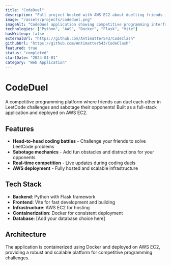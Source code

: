 ```yaml
---
title: "CodeDuel"
description: "Full project hosted with AWS EC2 about duelling friends in leetcode, and sabotaging them!"
image: "/assets/projects/codeduel.png"
imageAlt: "CodeDuel application showing competitive programming interface"
technologies: ["Python", "AWS", "Docker", "Flask", "Vite"]
hasWriteup: false
externalUrl: "https://github.com/Antimatter543/CodeClash"
githubUrl: "https://github.com/Antimatter543/CodeClash"
featured: true
status: "completed"
startDate: "2024-01-01"
category: "Web Application"
---
```


# CodeDuel

A competitive programming platform where friends can duel each other in LeetCode challenges and sabotage their opponents! Built as a full-stack application and deployed on AWS EC2.

## Features

- **Head-to-head coding battles** - Challenge your friends to solve LeetCode problems
- **Sabotage mechanics** - Add fun obstacles and distractions for your opponents
- **Real-time competition** - Live updates during coding duels
- **AWS deployment** - Fully hosted and scalable infrastructure

## Tech Stack

- **Backend**: Python with Flask framework
- **Frontend**: Vite for fast development and building
- **Infrastructure**: AWS EC2 for hosting
- **Containerization**: Docker for consistent deployment
- **Database**: [Add your database choice here]

## Architecture

The application is containerized using Docker and deployed on AWS EC2, providing a robust and scalable platform for competitive programming challenges.
